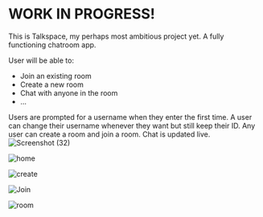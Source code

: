 <h1>WORK IN PROGRESS!</h1>

This is Talkspace, my perhaps most ambitious project yet. A fully functioning chatroom app. 

User will be able to: 
* Join an existing room
* Create a new room
* Chat with anyone in the room
* ...

Users are prompted for a username when they enter the first time. A user can change their username whenever they want but still keep their ID. Any user can create a room and join a room. Chat is updated live.
![Screenshot (32)](https://user-images.githubusercontent.com/62795911/199720194-e4839bd5-22a5-4bb3-875b-25e1d1ae7743.png)

![home](https://user-images.githubusercontent.com/62795911/208674857-197031b7-e3b5-41b7-8e96-ca215009e8e2.png)

![create](https://user-images.githubusercontent.com/62795911/208674859-205001ce-361f-40b9-93b5-d8eb399cc5fb.png)

![Join](https://user-images.githubusercontent.com/62795911/208674863-b8bbd34b-992b-4154-8276-189624f65ec1.png)

![room](https://user-images.githubusercontent.com/62795911/208674852-f5e749fe-2a9a-4366-86f0-964a1413d544.png)
